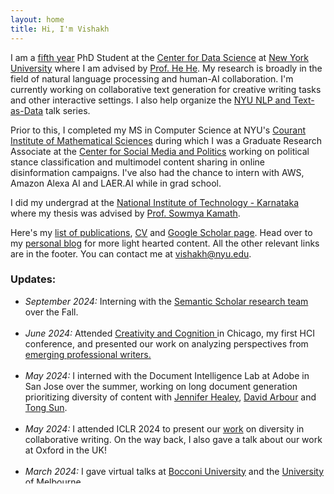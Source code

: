 ```yaml
---
layout: home
title: Hi, I'm Vishakh 
---
```

I am a [fifth year](https://phdcomics.com/comics/archive.php?comicid=189) PhD Student at the [Center for Data Science](https://cds.nyu.edu/) at [New York University](https://www.nyu.edu/) where I am advised by [Prof. He He](https://hhexiy.github.io/). My research is broadly in the field of natural language processing and human-AI collaboration. I'm currently working on collaborative text generation for creative writing tasks and other interactive settings. I also help organize the [NYU NLP and Text-as-Data](https://cds.nyu.edu/text-data-speaker-series/) talk series. 

Prior to this, I completed my MS in Computer Science at NYU's [Courant Institute of Mathematical Sciences](https://cims.nyu.edu/) during which I was a Graduate Research Associate at the [Center for Social Media and Politics](https://csmapnyu.org/) working on political stance classification and multimodel content sharing in online disinformation campaigns. I've also had the chance to intern with AWS, Amazon Alexa AI and LAER.AI while in grad school.

I did my undergrad at the [National Institute of Technology - Karnataka](https://www.nitk.ac.in/) where my thesis was advised by [Prof. Sowmya Kamath](https://infotech.nitk.ac.in/faculty/sowmya-kamath-s).

Here's my [list of publications](https://vishakhpk.github.io/publications/), [CV](./assets/img/cv.pdf) and [Google Scholar page](https://scholar.google.com/citations?user=OeBKZ8AAAAAJ&hl=en&oi=ao). Head over to my [personal blog](https://paddyspen.wordpress.com/) for more light hearted content. All the other relevant links are in the footer. You can contact me at <vishakh@nyu.edu>. 

### Updates:

<ul style="height: 300px; overflow: auto">
    <li><i>September 2024: </i>Interning with the <a href="https://www.semanticscholar.org/research/research-team">Semantic Scholar research team</a> over the Fall.</li><br />
    <li><i>June 2024: </i> Attended <a href="https://cc.acm.org/2024/"> Creativity and Cognition </a> in Chicago, my first HCI conference, and presented our work on analyzing perspectives from <a href="https://dl.acm.org/doi/abs/10.1145/3635636.3656201">emerging professional writers.</a></li><br />
    <li><i>May 2024: </i> I interned with the Document Intelligence Lab at Adobe in San Jose over the summer, working on long document generation prioritizing diversity of content with <a href="https://research.adobe.com/person/jennifer-healey/">Jennifer Healey</a>, <a href="https://darbour.github.io/">David Arbour</a> and <a href="https://research.adobe.com/person/tong-sun/">Tong Sun</a>. </li><br />
    <li><i>May 2024: </i> I attended ICLR 2024 to present our <a href="https://arxiv.org/abs/2309.05196">work</a> on diversity in collaborative writing. On the way back, I also gave a talk about our work at Oxford in the UK! </li><br />
    <li><i>March 2024: </i> I gave virtual talks at <a href="https://milanlproc.github.io/coding_aperitivo/">Bocconi University</a> and the <a href="https://cis.unimelb.edu.au/research/artificial-intelligence/research/Natural-Language-Processing">University of Melbourne</a> </li><br />
    <li><i>December 2023: </i> I attended EMNLP 2023 and helped give a tutorial on Creative Natural Language Generation with <a href="https://tuhinjubcse.github.io/">Tuhin Chakrabarty</a>, <a href="https://vnpeng.net/">Violet Peng</a> and <a href="https://hhexiy.github.io/">He He</a>. See the slides <a href="https://emnlp2023-creative-nlg.github.io/">here</a>! </li><br />
    <li><i>July 2023: </i> I presented our <a href="https://arxiv.org/abs/2303.04562">work</a> on extrapolative generation with iterative refinement at ICML 2023. </li><br />
    <li><i>July 2023: </i> I was the co-chair for the ACL 2023 <a href="https://acl2023-srw.github.io/">Student Research Workshop</a> along with <a href="http://gvallejo.co/">Gisela Vallejo</a> and <a href="https://franxyao.github.io/">Yao Fu</a>. </li><br />
</ul>


